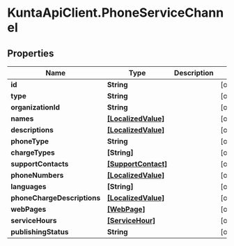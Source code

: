 # KuntaApiClient.PhoneServiceChannel

## Properties
Name | Type | Description | Notes
------------ | ------------- | ------------- | -------------
**id** | **String** |  | [optional] 
**type** | **String** |  | [optional] 
**organizationId** | **String** |  | [optional] 
**names** | [**[LocalizedValue]**](LocalizedValue.md) |  | [optional] 
**descriptions** | [**[LocalizedValue]**](LocalizedValue.md) |  | [optional] 
**phoneType** | **String** |  | [optional] 
**chargeTypes** | **[String]** |  | [optional] 
**supportContacts** | [**[SupportContact]**](SupportContact.md) |  | [optional] 
**phoneNumbers** | [**[LocalizedValue]**](LocalizedValue.md) |  | [optional] 
**languages** | **[String]** |  | [optional] 
**phoneChargeDescriptions** | [**[LocalizedValue]**](LocalizedValue.md) |  | [optional] 
**webPages** | [**[WebPage]**](WebPage.md) |  | [optional] 
**serviceHours** | [**[ServiceHour]**](ServiceHour.md) |  | [optional] 
**publishingStatus** | **String** |  | [optional] 



